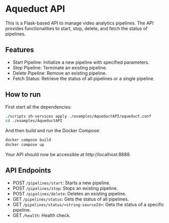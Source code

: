 # Aqueduct API

This is a Flask-based API to manage video analytics pipelines. The API provides functionalities to start, stop, delete, and fetch the status of pipelines.

## Features
- Start Pipeline: Initialize a new pipeline with specified parameters.
- Stop Pipeline: Terminate an existing pipeline.
- Delete Pipeline: Remove an existing pipeline.
- Fetch Status: Retrieve the status of all pipelines or a single pipeline.

## How to run
First start all the dependencies:
```bash
./scripts sh-services apply ./examples/AqueductAPI/aqueduct.conf
cd ./examples/AqueductAPI
```

And then build and run the Docker Compose:
```bash
docker compose build
docker compose up
```

Your API should now be accessible at http://localhost:8888.

## API Endpoints
- POST `/pipelines/start`: Starts a new pipeline.
- POST `/pipelines/stop`: Stops an existing pipeline.
- POST `/pipelines/delete`: Deletes an existing pipeline.
- GET `/pipelines/status`: Gets the status of all pipelines.
- GET `/pipelines/status/<string:sourceId>`: Gets the status of a specific pipeline.
- GET `/health`: Health check.
